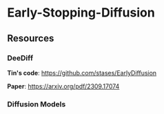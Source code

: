 # Early-Stopping-Diffusion

## Resources
### DeeDiff

**Tin's code**: https://github.com/stases/EarlyDiffusion

**Paper**: https://arxiv.org/pdf/2309.17074

### Diffusion Models

